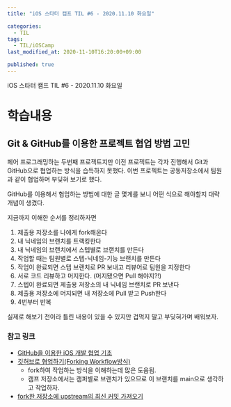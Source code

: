```yaml
---
title: "iOS 스타터 캠프 TIL #6 - 2020.11.10 화요일"

categories:
  - TIL
tags:
  - TIL/iOSCamp
last_modified_at: 2020-11-10T16:20:00+09:00

published: true
---
```


iOS 스타터 캠프 TIL #6 - 2020.11.10 화요일

# 학습내용

## Git & GitHub를 이용한 프로젝트 협업 방법 고민

페어 프로그래밍하는 두번째 프로젝트지만 이전 프로젝트는 각자 진행해서 Git과 GitHub으로 협업하는 방식을 습득하지 못했다.
이번 프로젝트는 공동저장소에서 팀원과 같이 협업하며 부딪혀 보기로 했다. 

GitHub를 이용해서 협업하는 방법에 대한 글 몇게를 보니 어떤 식으로 해야할지 대략 개념이 생겼다.

지금까지 이해한 순서를 정리하자면

1. 제출용 저장소를 나에게 fork해온다
2. 내 닉네임의 브랜치를 트랙킹한다
3. 내 닉네임의 브랜치에서 스텝별로 브랜치를 만든다
4. 작업할 때는 팀원별로 스텝-닉네임-기능 브랜치를 만든다
5. 작업이 완료되면 스텝 브랜치로 PR 보내고 리뷰어로 팀원을 지정한다
6. 서로 코드 리뷰하고 머지한다. (머지됐으면 Pull 해야지?!)
7. 스텝이 완료되면 제출용 저장소의 내 닉네임 브랜치로 PR 보낸다
8. 제출용 저장소에 머지되면 내 저장소에 Pull 받고 Push한다
9. 4번부터 반복

실제로 해보기 전이라 틀린 내용이 있을 수 있지만 겁먹지 말고 부딪혀가며 배워보자.


### 참고 링크
- [GitHub을 이용한 iOS 개발 협업 기초](https://haningya.tistory.com/288)
- [깃허브로 협업하기(Forking Workflow방식)](https://andamiro25.tistory.com/193)
    - fork하여 작업하는 방식을 이해하는데 많은 도움됨.
    - 캠프 저장소에서는 캠퍼별로 브랜치가 있으므로 이 브랜치를 main으로 생각하고 작업하자.
- [fork한 저장소에 upstream의 최신 커밋 가져오기](https://coding-groot.tistory.com/80)
